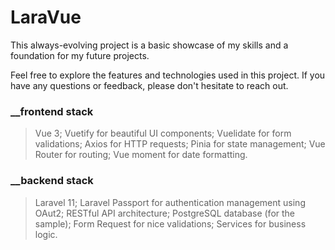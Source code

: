 
# LaraVue

This always-evolving project is a basic showcase of my skills and a foundation for my future projects.

Feel free to explore the features and technologies used in this project. If you have any questions or feedback, please don't hesitate to reach out.

### __frontend stack

> Vue 3;
> Vuetify for beautiful UI components;
> Vuelidate for form validations;
> Axios for HTTP requests;
> Pinia for state management;
> Vue Router for routing;
> Vue moment for date formatting.

### __backend stack

> Laravel 11;
> Laravel Passport for authentication management using OAut2;
> RESTful API architecture;
> PostgreSQL database (for the sample);
> Form Request for nice validations;
> Services for business logic.
